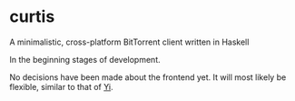 # curtis
A minimalistic, cross-platform BitTorrent client written in Haskell

In the beginning stages of development.

No decisions have been made about the frontend yet.
It will most likely be flexible, similar to that of [Yi](https://github.com/yi-editor/yi).

